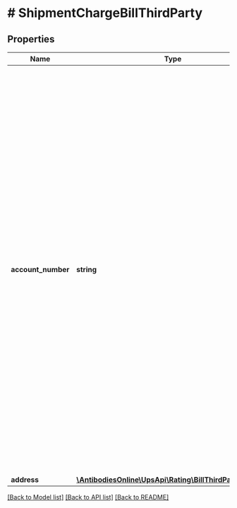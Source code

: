 # # ShipmentChargeBillThirdParty

## Properties

Name | Type | Description | Notes
------------ | ------------- | ------------- | -------------
**account_number** | **string** | The UPS account number of the third party shipper.  The account must be a valid UPS account number that is active. For US, PR and CA accounts, the account must be either a daily pickup account, an occasional account, or a customer B.I.N account, or a drop shipper account. All other accounts must be either a daily pickup account, an occasional account, a drop shipper account, or a non-shipping account. |
**address** | [**\AntibodiesOnline\UpsApi\Rating\BillThirdPartyAddress**](BillThirdPartyAddress.md) |  |

[[Back to Model list]](../../README.md#models) [[Back to API list]](../../README.md#endpoints) [[Back to README]](../../README.md)
